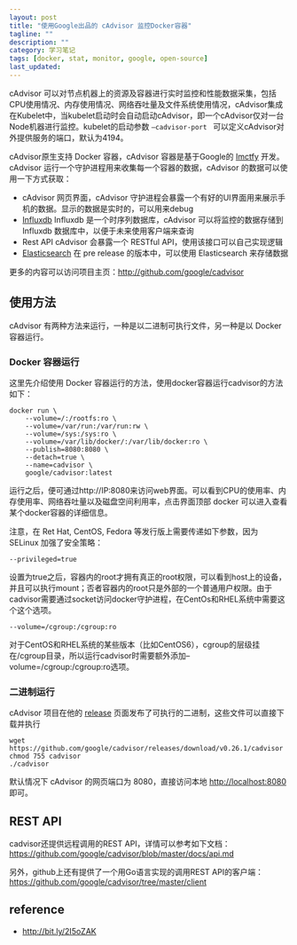 ```yaml
---
layout: post
title: "使用Google出品的 cAdvisor 监控Docker容器"
tagline: ""
description: ""
category: 学习笔记
tags: [docker, stat, monitor, google, open-source]
last_updated: 
---
```


cAdvisor 可以对节点机器上的资源及容器进行实时监控和性能数据采集，包括CPU使用情况、内存使用情况、网络吞吐量及文件系统使用情况，cAdvisor集成在Kubelet中，当kubelet启动时会自动启动cAdvisor，即一个cAdvisor仅对一台Node机器进行监控。kubelet的启动参数 `–cadvisor-port ` 可以定义cAdvisor对外提供服务的端口，默认为4194。

cAdvisor原生支持 Docker 容器，cAdvisor 容器是基于Google的 [Imctfy](https://github.com/google/lmctfy) 开发。cAdvisor 运行一个守护进程用来收集每一个容器的数据，cAdvisor 的数据可以使用一下方式获取：

- cAdvisor 网页界面，cAdvisor 守护进程会暴露一个有好的UI界面用来展示手机的数据。显示的数据是实时的，可以用来debug
- [Influxdb](https://docs.influxdata.com/influxdb/v0.10/) Influxdb 是一个时序列数据库，cAdvisor 可以将监控的数据存储到 Influxdb 数据库中，以便于未来使用客户端来查询
- Rest API cAdvisor 会暴露一个 RESTful API，使用该接口可以自己实现逻辑
- [Elasticsearch](https://www.elastic.co/products/elasticsearch) 在 pre release 的版本中，可以使用 Elasticsearch 来存储数据

更多的内容可以访问项目主页：<http://github.com/google/cadvisor>


## 使用方法 
cAdvisor 有两种方法来运行，一种是以二进制可执行文件，另一种是以 Docker 容器运行。

### Docker 容器运行

这里先介绍使用 Docker 容器运行的方法，使用docker容器运行cadvisor的方法如下：

    docker run \
        --volume=/:/rootfs:ro \
        --volume=/var/run:/var/run:rw \
        --volume=/sys:/sys:ro \
        --volume=/var/lib/docker/:/var/lib/docker:ro \
        --publish=8080:8080 \
        --detach=true \
        --name=cadvisor \
        google/cadvisor:latest

运行之后，便可通过http://IP:8080来访问web界面。可以看到CPU的使用率、内存使用率、网络吞吐量以及磁盘空间利用率，点击界面顶部 docker 可以进入查看某个docker容器的详细信息。

注意，在 Ret Hat, CentOS, Fedora 等发行版上需要传递如下参数，因为 SELinux 加强了安全策略：

    --privileged=true

设置为true之后，容器内的root才拥有真正的root权限，可以看到host上的设备，并且可以执行mount；否者容器内的root只是外部的一个普通用户权限。由于cadvisor需要通过socket访问docker守护进程，在CentOs和RHEL系统中需要这个这个选项。

    --volume=/cgroup:/cgroup:ro 

对于CentOS和RHEL系统的某些版本（比如CentOS6），cgroup的层级挂在/cgroup目录，所以运行cadvisor时需要额外添加–volume=/cgroup:/cgroup:ro选项。

### 二进制运行

cAdvisor 项目在他的 [release](https://github.com/google/cadvisor/releases) 页面发布了可执行的二进制，这些文件可以直接下载并执行

    wget https://github.com/google/cadvisor/releases/download/v0.26.1/cadvisor
    chmod 755 cadvisor
    ./cadvisor

默认情况下 cAdvisor 的网页端口为 8080，直接访问本地 <http://localhost:8080> 即可。

## REST API 

cadvisor还提供远程调用的REST API，详情可以参考如下文档：https://github.com/google/cadvisor/blob/master/docs/api.md 

另外，github上还有提供了一个用Go语言实现的调用REST API的客户端：<https://github.com/google/cadvisor/tree/master/client>

## reference

- <http://bit.ly/2I5oZAK>
